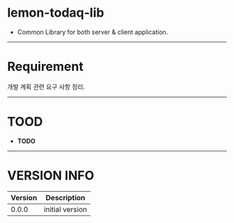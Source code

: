 # lemon-todaq-lib

- Common Library for both server & client application.


----------------
# Requirement

개발 계획 관련 요구 사항 정리.



----------------
# TOOD

- **TODO**


----------------
# VERSION INFO #


| Version   | Description
|--         |--
| 0.0.0     | initial version
